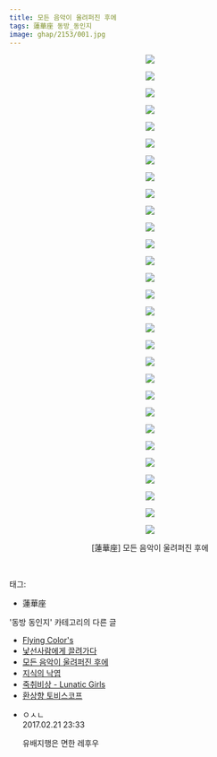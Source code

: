 ```yaml
---
title: 모든 음악이 울려퍼진 후에
tags: 蓮華座 동방_동인지
image: ghap/2153/001.jpg
---
```

<div class="article">
<p style="text-align: center; clear: none; float: none;"><img src="{{ site.nasurl }}/ghap/2153/001.jpg"/></p>
<p style="text-align: center; clear: none; float: none;"><img src="{{ site.nasurl }}/ghap/2153/002.jpg"/></p>
<p style="text-align: center; clear: none; float: none;"><img src="{{ site.nasurl }}/ghap/2153/003.jpg"/></p>
<p style="text-align: center; clear: none; float: none;"><img src="{{ site.nasurl }}/ghap/2153/004.jpg"/></p>
<p style="text-align: center; clear: none; float: none;"><img src="{{ site.nasurl }}/ghap/2153/005.jpg"/></p>
<p style="text-align: center; clear: none; float: none;"><img src="{{ site.nasurl }}/ghap/2153/006.jpg"/></p>
<p style="text-align: center; clear: none; float: none;"><img src="{{ site.nasurl }}/ghap/2153/007.jpg"/></p>
<p style="text-align: center; clear: none; float: none;"><img src="{{ site.nasurl }}/ghap/2153/008.jpg"/></p>
<p style="text-align: center; clear: none; float: none;"><img src="{{ site.nasurl }}/ghap/2153/009.jpg"/></p>
<p style="text-align: center; clear: none; float: none;"><img src="{{ site.nasurl }}/ghap/2153/010.jpg"/></p>
<p style="text-align: center; clear: none; float: none;"><img src="{{ site.nasurl }}/ghap/2153/011.jpg"/></p>
<p style="text-align: center; clear: none; float: none;"><img src="{{ site.nasurl }}/ghap/2153/012.jpg"/></p>
<p style="text-align: center; clear: none; float: none;"><img src="{{ site.nasurl }}/ghap/2153/013.jpg"/></p>
<p style="text-align: center; clear: none; float: none;"><img src="{{ site.nasurl }}/ghap/2153/014.jpg"/></p>
<p style="text-align: center; clear: none; float: none;"><img src="{{ site.nasurl }}/ghap/2153/015.jpg"/></p>
<p style="text-align: center; clear: none; float: none;"><img src="{{ site.nasurl }}/ghap/2153/016.jpg"/></p>
<p style="text-align: center; clear: none; float: none;"><img src="{{ site.nasurl }}/ghap/2153/017.jpg"/></p>
<p style="text-align: center; clear: none; float: none;"><img src="{{ site.nasurl }}/ghap/2153/018.jpg"/></p>
<p style="text-align: center; clear: none; float: none;"><img src="{{ site.nasurl }}/ghap/2153/019.jpg"/></p>
<p style="text-align: center; clear: none; float: none;"><img src="{{ site.nasurl }}/ghap/2153/020.jpg"/></p>
<p style="text-align: center; clear: none; float: none;"><img src="{{ site.nasurl }}/ghap/2153/021.jpg"/></p>
<p style="text-align: center; clear: none; float: none;"><img src="{{ site.nasurl }}/ghap/2153/022.jpg"/></p>
<p style="text-align: center; clear: none; float: none;"><img src="{{ site.nasurl }}/ghap/2153/023.jpg"/></p>
<p style="text-align: center; clear: none; float: none;"><img src="{{ site.nasurl }}/ghap/2153/024.jpg"/></p>
<p style="text-align: center; clear: none; float: none;"><img src="{{ site.nasurl }}/ghap/2153/025.jpg"/></p>
<p style="text-align: center; clear: none; float: none;"><img src="{{ site.nasurl }}/ghap/2153/026.jpg"/></p>
<p style="text-align: center; clear: none; float: none;"><img src="{{ site.nasurl }}/ghap/2153/027.jpg"/></p>
<p style="text-align: center; clear: none; float: none;"><img src="{{ site.nasurl }}/ghap/2153/028.jpg"/></p>
<p style="text-align: center; clear: none; float: none;"><img src="{{ site.nasurl }}/ghap/2153/029.jpg"/></p>
<p style="text-align: center; clear: none; float: none;">[蓮華座] 모든 음악이 울려퍼진 후에</p>
<p><br/></p>
</div><div class="tagTrail">
<p>태그: </p>
<ul>
<li>蓮華座</li>
</ul>
</div><div class="another">
<p>'동방 동인지' 카테고리의 다른 글</p>
<ul>
<li><a href="/2016-09-13-ghap_2155">Flying Color's</a></li>
<li><a href="/2016-09-12-ghap_2154">낯선사람에게 끌려가다</a></li>
<li><a href="/2016-09-12-ghap_2153">모든 음악이 울려퍼진 후에</a></li>
<li><a href="/2016-09-12-ghap_2152">지식의 낙엽</a></li>
<li><a href="/2016-09-12-ghap_2150">죽취비상 - Lunatic Girls</a></li>
<li><a href="/2016-09-12-ghap_2149">환상향 토비스코프</a></li>
</ul>
</div><div class="cb_module cb_fluid">
<div class="cb_wrt cb_profile">
<div class="comment">
<ul>
<li class="cb_thumb_off" id="comment14921691">
<div class="cb_comment_area">
<div class="cb_info_area">
<div class="cb_section">
<span class="cb_nick_name">ㅇㅅㄴ</span>
</div>
<div class="cb_section">
<span class="cb_date">2017.02.21 23:33 </span>
</div>
</div>
<div class="cb_dsc_comment">
<p class="cb_dsc">
											유배지행은 면한 레후우
										</p>
</div>
</div></li>
</ul>
</div>
</div><!-- commentList close -->
</div>